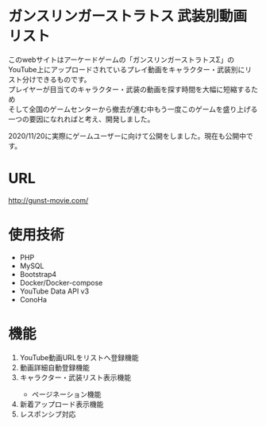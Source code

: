 # ガンスリンガーストラトス 武装別動画リスト
このwebサイトはアーケードゲームの「ガンスリンガーストラトスΣ」のYouTube上にアップロードされているプレイ動画をキャラクター・武装別にリスト分けできるものです。<br>
プレイヤーが目当てのキャラクター・武装の動画を探す時間を大幅に短縮するため<br>そして全国のゲームセンターから撤去が進む中もう一度このゲームを盛り上げる一つの要因になれればと考え、開発しました。<br>

2020/11/20に実際にゲームユーザーに向けて公開をしました。現在も公開中です。

# URL
http://gunst-movie.com/

# 使用技術
<ul>
  <li>PHP</li>
  <li>MySQL</li>
  <li>Bootstrap4</li>
  <li>Docker/Docker-compose</li>
  <li>YouTube Data API v3</li>
  <li>ConoHa</li>
</ul>

# 機能
<ol>
  <li>YouTube動画URLをリストへ登録機能</li>
  <li>動画詳細自動登録機能</li>
  <li>キャラクター・武装リスト表示機能</li>
    <ul>
      <li>ページネーション機能</li>
    </ul>
  <li>新着アップロード表示機能</li>
  <li>レスポンシブ対応</li>
</ol>
